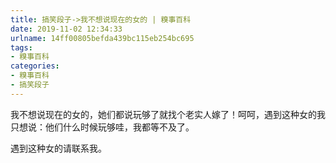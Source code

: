 ```yaml
---
title: 搞笑段子->我不想说现在的女的 | 糗事百科
date: 2019-11-02 12:34:33
urlname: 14ff00805befda439bc115eb254bc695
tags: 
- 糗事百科
categories:
- 糗事百科
- 搞笑段子
---
```

我不想说现在的女的，她们都说玩够了就找个老实人嫁了！呵呵，遇到这种女的我只想说：他们什么时候玩够哇，我都等不及了。

遇到这种女的请联系我。


